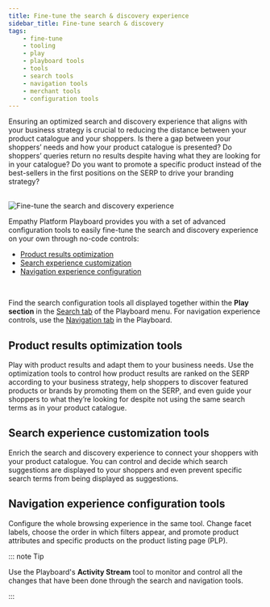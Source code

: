 ```yaml
---
title: Fine-tune the search & discovery experience
sidebar_title: Fine-tune search & discovery
tags:
    - fine-tune
    - tooling
    - play
    - playboard tools
    - tools
    - search tools
    - navigation tools
    - merchant tools
    - configuration tools
---
```


Ensuring an optimized search and discovery experience that aligns with your business strategy is crucial to reducing the distance between your product catalogue and your shoppers. Is there a gap between your shoppers’ needs and how your product catalogue is presented? Do shoppers’ queries return no results despite having what they are looking for in your catalogue? Do you want to promote a specific product instead of the best-sellers in the first positions on the SERP to drive your branding strategy?

<br> ![Fine-tune the search and discovery experience](~@assets/media/play/fine-tune-intro.svg)

Empathy Platform Playboard provides you with a set of advanced configuration tools to easily fine-tune the search and discovery experience on your own through no-code controls:  

- [Product results optimization](#product-results-optimization-tools)
- [Search experience customization](#search-experience-customization-tools)
- [Navigation experience configuration](#navigation-experience-configuration-tools) 

</br>

Find the search configuration tools all displayed together within the **Play section** in the [Search tab](/explore-empathy-platform/overview/playboard-overview.md#search-tools) of the Playboard menu. For navigation experience controls, use the [Navigation tab](/explore-empathy-platform/overview/playboard-overview.md#navigation-tools) in the Playboard.   <!-- include Privacy Board tab when released -->

## Product results optimization tools
Play with product results and adapt them to your business needs. Use the optimization tools to control how product results are ranked on the SERP according to your business strategy, help shoppers to discover featured products or brands by promoting them on the SERP, and even guide your shoppers to what they’re looking for despite not using the same search terms as in your product catalogue.


<CardCarousel :cards="[
    'play_promotions',
    'play_equalize',
    'play_synonyms',
    'play_redirections',
    'play_query_ranking'
    ]"
/>

## Search experience customization tools
Enrich the search and discovery experience to connect your shoppers with your product catalogue. You can control and decide which search suggestions are displayed to your shoppers and even prevent specific search terms from being displayed as suggestions. 


<CardCarousel :cards="[
    'play_blacklist',
    'play_next_queries',
    'play_related_tags'
    ]"
/>

## Navigation experience configuration tools
Configure the whole browsing experience in the same tool. Change facet labels, choose the order in which filters appear, and promote product attributes and specific products on the product listing page (PLP).

<CardCarousel :cards="[
    'play_navigation']"
/>


::: note Tip 

Use the Playboard's **Activity Stream** tool to monitor and control all the changes that have been done through the search and navigation tools.  

:::


